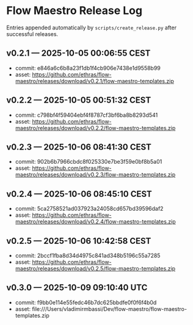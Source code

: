 # Flow Maestro Release Log

Entries appended automatically by `scripts/create_release.py` after successful releases.

## v0.2.1 — 2025-10-05 00:06:55 CEST
- commit: e846a6c6b8a23f1db1f4cb906e7438e1d9558b99
- asset: https://github.com/ethras/flow-maestro/releases/download/v0.2.1/flow-maestro-templates.zip

## v0.2.2 — 2025-10-05 00:51:32 CEST
- commit: c798bf4f59404ebf4f8787cf3bf6ba8b8293d541
- asset: https://github.com/ethras/flow-maestro/releases/download/v0.2.2/flow-maestro-templates.zip

## v0.2.3 — 2025-10-06 08:41:30 CEST
- commit: 902b6b7966cbdc8f025330e7be3f59e0bf8b5a01
- asset: https://github.com/ethras/flow-maestro/releases/download/v0.2.3/flow-maestro-templates.zip

## v0.2.4 — 2025-10-06 08:45:10 CEST
- commit: 5ca2758521ad037923a24058cd657bd39596daf2
- asset: https://github.com/ethras/flow-maestro/releases/download/v0.2.4/flow-maestro-templates.zip

## v0.2.5 — 2025-10-06 10:42:58 CEST
- commit: 2bccf1fba8d34d4975c841ad348b5196c55a7285
- asset: https://github.com/ethras/flow-maestro/releases/download/v0.2.5/flow-maestro-templates.zip

## v0.3.0 — 2025-10-09 09:10:40 UTC
- commit: f9bb0e114e55fedc46b7dc625bbdfe0f0f6f4b0d
- asset: file:///Users/vladimirmbassi/Dev/flow-maestro/flow-maestro-templates.zip
